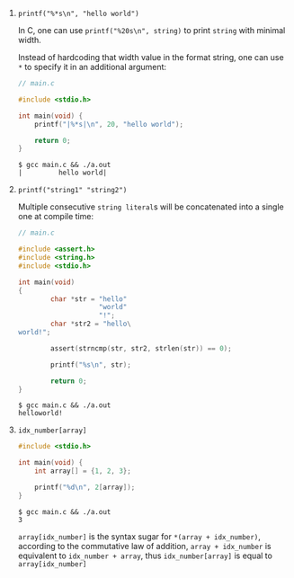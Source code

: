 1. `printf("%*s\n", "hello world")`
   
   In C, one can use `printf("%20s\n", string)` to print `string` with minimal 
   width.

   Instead of hardcoding that width value in the format string, one can use `*` 
   to specify it in an additional argument:

   ```c
   // main.c

   #include <stdio.h>

   int main(void) {
       printf("|%*s|\n", 20, "hello world");

       return 0;
   }
   ```

   ```shell
   $ gcc main.c && ./a.out
   |         hello world|
   ```

2. `printf("string1" "string2")`
   
   Multiple consecutive `string literal`s will be concatenated into a single one
   at compile time:

   ```c
   // main.c

   #include <assert.h>
   #include <string.h>
   #include <stdio.h>
   
   int main(void)
   {
           char *str = "hello"
                       "world"
                       "!";
           char *str2 = "hello\
   world!";
   
           assert(strncmp(str, str2, strlen(str)) == 0);
   
           printf("%s\n", str);
   
           return 0;
   }
   ```

   ```shell
   $ gcc main.c && ./a.out
   helloworld!
   ```
   
3. `idx_number[array]`

   ```c
   #include <stdio.h>

   int main(void) {
       int array[] = {1, 2, 3};

       printf("%d\n", 2[array]);
   }
   ```
   ```shell
   $ gcc main.c && ./a.out
   3
   ```

   `array[idx_number]` is the syntax sugar for `*(array + idx_number)`, according
   to the commutative law of addition, `array + idx_number` is equivalent to
   `idx_number + array`, thus `idx_number[array]` is equal to `array[idx_number]`
